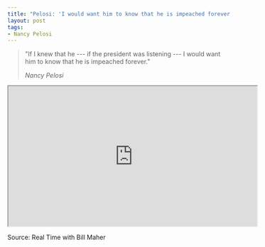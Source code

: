 ```yaml
---
title: "Pelosi: 'I would want him to know that he is impeached forever.'"
layout: post
tags:
- Nancy Pelosi
---
```


> "If I knew that he --- if the president was listening --- I would want him to know that he is impeached forever."
>
> <cite>Nancy Pelosi</cite>

<iframe width="560" height="315" src="https://www.youtube.com/embed/GPyA5EwLmE8" title="I would want him to know that he is impeached forever"></iframe>

Source: Real Time with Bill Maher
